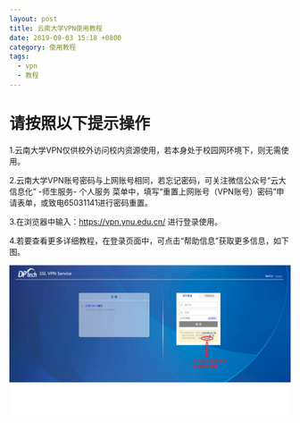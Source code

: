 ```yaml
---
layout: post
title: 云南大学VPN使用教程
date: 2019-09-03 15:18 +0800
category: 使用教程
tags:
  - vpn
  - 教程
---
```


# 请按照以下提示操作

1.云南大学VPN仅供校外访问校内资源使用，若本身处于校园网环境下，则无需使用。

2.云南大学VPN账号密码与上网账号相同，若忘记密码，可关注微信公众号“云大信息化” -师生服务- 个人服务 菜单中，填写“重置上网账号（VPN账号）密码”申请表单，或致电65031141进行密码重置。

3.在浏览器中输入：https://vpn.ynu.edu.cn/ 进行登录使用。

4.若要查看更多详细教程，在登录页面中，可点击“帮助信息”获取更多信息，如下图。

![vpn.png](https://github.com/65031141/65031141.github.io/blob/master/assets/190903vpn使用教程.png)

